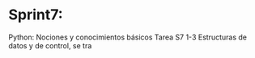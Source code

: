 # Sprint7:
Python: Nociones y conocimientos básicos
Tarea S7 1-3 Estructuras de datos y de control, se tra
